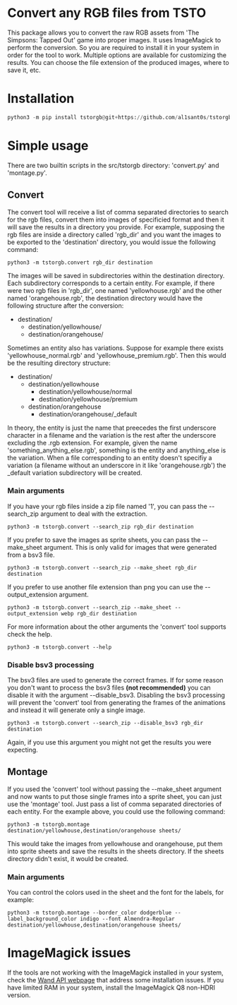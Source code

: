 # Convert any RGB files from TSTO

This package allows you to convert the raw RGB assets from 'The Simpsons: Tapped Out' game into proper images.
It uses ImageMagick to perform the conversion. So you are required to install it in your system in order for the tool to work.
Multiple options are available for customizing the results. You can choose the file extension of the produced images, where to save it, etc.

# Installation

```python
python3 -m pip install tstorgb@git+https://github.com/al1sant0s/tstorgb
```

# Simple usage

There are two builtin scripts in the src/tstorgb directory: 'convert.py' and 'montage.py'.

## Convert

The convert tool will receive a list of comma separated directories to search for the rgb files, convert them into images of specificied format and then
it will save the results in a directory you provide. For example, supposing the rgb files are inside a directory called 'rgb_dir' and you want the images to be exported
to the 'destination' directory, you would issue the following command:

```
python3 -m tstorgb.convert rgb_dir destination
```
The images will be saved in subdirectories within the destination directory. Each subdirectory corresponds to a certain entity. For example, if there were two rgb files in 'rgb_dir', one named
'yellowhouse.rgb' and the other named 'orangehouse.rgb', the destination directory would have the following structure after the conversion:

- destination/
  - destination/yellowhouse/
  - destination/orangehouse/

Sometimes an entity also has variations. Suppose for example there exists 'yellowhouse_normal.rgb' and 'yellowhouse_premium.rgb'. Then this would be the resulting directory structure:

- destination/
  - destination/yellowhouse
    - destination/yellowhouse/normal
    - destination/yellowhouse/premium
  - destination/orangehouse
    - destination/orangehouse/_default

In theory, the entity is just the name that preecedes the first underscore character in a filename and the variation is the rest after the underscore excluding the .rgb extension.
For example, given the name 'something_anything_else.rgb', something is the entity and anything_else is the variation.
When a file corresponding to an entity doesn't specifiy a variation (a filename without an underscore in it like 'orangehouse.rgb') the _default variation subdirectory will be created.

### Main arguments

If you have your rgb files inside a zip file named '1', you can pass the --search_zip argument to deal with the extraction.

```
python3 -m tstorgb.convert --search_zip rgb_dir destination
```

If you prefer to save the images as sprite sheets, you can pass the --make_sheet argument. This is only valid for images that were generated from a bsv3 file.

```
python3 -m tstorgb.convert --search_zip --make_sheet rgb_dir destination
```

If you prefer to use another file extension than png you can use the --output_extension argument.

```
python3 -m tstorgb.convert --search_zip --make_sheet --output_extension webp rgb_dir destination
```
For more information about the other arguments the 'convert' tool supports check the help.

```
python3 -m tstorgb.convert --help
```
### Disable bsv3 processing

The bsv3 files are used to generate the correct frames. If for some reason you don't want to process the bsv3 files **(not recommended)** you can disable it with the argument --disable_bsv3.
Disabling the bsv3 processing will prevent the 'convert' tool from generating the frames of the animations and instead it will generate only a single image.

```
python3 -m tstorgb.convert --search_zip --disable_bsv3 rgb_dir destination
```

Again, if you use this argument you might not get the results you were expecting.

## Montage

If you used the 'convert' tool without passing the --make_sheet argument and now wants to put those single frames into a sprite sheet, you can just use the 'montage' tool. Just pass
a list of comma separated directories of each entity. For the example above, you could use the following command:
```
python3 -m tstorgb.montage destination/yellowhouse,destination/orangehouse sheets/
```

This would take the images from yellowhouse and orangehouse, put them into sprite sheets and save the results in the sheets directory. If the sheets directory didn't exist, it would be created.

### Main arguments

You can control the colors used in the sheet and the font for the labels, for example:

```
python3 -m tstorgb.montage --border_color dodgerblue --label_background_color indigo --font Almendra-Regular destination/yellowhouse,destination/orangehouse sheets/
```

# ImageMagick issues

If the tools are not working with the ImageMagick installed in your system, check the [Wand API webpage](https://docs.wand-py.org/en/latest/guide/install.html) that address some installation issues. If you have limited RAM in your system,
install the ImageMagick Q8 non-HDRI version.
